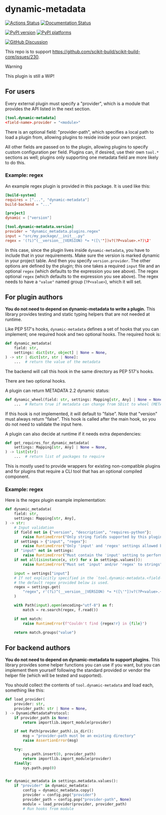 # dynamic-metadata

[![Actions Status][actions-badge]][actions-link]
[![Documentation Status][rtd-badge]][rtd-link]

[![PyPI version][pypi-version]][pypi-link]
[![PyPI platforms][pypi-platforms]][pypi-link]

[![GitHub Discussion][github-discussions-badge]][github-discussions-link]

<!-- SPHINX-START -->

This repo is to support
https://github.com/scikit-build/scikit-build-core/issues/230.

> [!WARNING]
>
> This plugin is still a WiP!

## For users

Every external plugin must specify a "provider", which is a module that provides
the API listed in the next section.

```toml
[tool.dynamic-metadata]
<field-name>.provider = "<module>"
```

There is an optional field: "provider-path", which specifies a local path to
load a plugin from, allowing plugins to reside inside your own project.

All other fields are passed on to the plugin, allowing plugins to specify custom
configuration per field. Plugins can, if desired, use their own `tool.*`
sections as well; plugins only supporting one metadata field are more likely to
do this.

### Example: regex

An example regex plugin is provided in this package. It is used like this:

```toml
[build-system]
requires = ["...", "dynamic-metadata"]
build-backend = "..."

[project]
dynamic = ["version"]

[tool.dynamic-metadata.version]
provider = "dynamic_metadata.plugins.regex"
input = "src/my_package/__init__.py"
regex = '(?i)^(__version__|VERSION) *= *([\'"])v?(?P<value>.+?)\2'
```

In this case, since the plugin lives inside `dynamic-metadata`, you have to
include that in your requirements. Make sure the version is marked dynamic in
your project table. And then you specify `version.provider`. The other options
are defined by the plugin; this one takes a required `input` file and an
optional `regex` (which defaults to the expression you see above). The regex
optional `regex` (which defaults to the expression you see above). The regex
needs to have a `"value"` named group (`?P<value>`), which it will set.

## For plugin authors

**You do not need to depend on dynamic-metadata to write a plugin.** This
library provides testing and static typing helpers that are not needed at
runtime.

Like PEP 517's hooks, `dynamic-metadata` defines a set of hooks that you can
implement; one required hook and two optional hooks. The required hook is:

```python
def dynamic_metadata(
    field: str,
    settings: dict[str, object] | None = None,
) -> str | dict[str, str | None]:
    ...  # return the value of the metadata
```

The backend will call this hook in the same directory as PEP 517's hooks.

There are two optional hooks.

A plugin can return METADATA 2.2 dynamic status:

```python
def dynamic_wheel(field: str, settings: Mapping[str, Any] | None = None) -> bool:
    ...  # Return true if metadata can change from SDist to wheel (METADATA 2.2 feature)
```

If this hook is not implemented, it will default to "false". Note that "version"
must always return "false". This hook is called after the main hook, so you do
not need to validate the input here.

A plugin can also decide at runtime if it needs extra dependencies:

```python
def get_requires_for_dynamic_metadata(
    settings: Mapping[str, Any] | None = None,
) -> list[str]:
    ...  # return list of packages to require
```

This is mostly used to provide wrappers for existing non-compatible plugins and
for plugins that require a CLI tool that has an optional compiled component.

### Example: regex

Here is the regex plugin example implementation:

```python
def dynamic_metadata(
    field: str,
    settings: Mapping[str, Any],
) -> str:
    # Input validation
    if field not in {"version", "description", "requires-python"}:
        raise RuntimeError("Only string fields supported by this plugin")
    if settings > {"input", "regex"}:
        raise RuntimeError("Only 'input' and 'regex' settings allowed by this plugin")
    if "input" not in settings:
        raise RuntimeError("Must contain the 'input' setting to perform a regex on")
    if not all(isinstance(x, str) for x in settings.values()):
        raise RuntimeError("Must set 'input' and/or 'regex' to strings")

    input = settings["input"]
    # If not explicitly specified in the `tool.dynamic-metadata.<field-name>` table,
    # the default regex provided below is used.
    regex = settings.get(
        "regex", r'(?i)^(__version__|VERSION) *= *([\'"])v?(?P<value>.+?)\2'
    )

    with Path(input).open(encoding="utf-8") as f:
        match = re.search(regex, f.read())

    if not match:
        raise RuntimeError(f"Couldn't find {regex!r} in {file}")

    return match.groups("value")
```

## For backend authors

**You do not need to depend on dynamic-metadata to support plugins.** This
library provides some helper functions you can use if you want, but you can
implement them yourself following the standard provided or vendor the helper
file (which will be tested and supported).

You should collect the contents of `tool.dynamic-metadata` and load each,
something like this:

```python
def load_provider(
    provider: str,
    provider_path: str | None = None,
) -> DynamicMetadataProtocol:
    if provider_path is None:
        return importlib.import_module(provider)

    if not Path(provider_path).is_dir():
        msg = "provider-path must be an existing directory"
        raise AssertionError(msg)

    try:
        sys.path.insert(0, provider_path)
        return importlib.import_module(provider)
    finally:
        sys.path.pop(0)


for dynamic_metadata in settings.metadata.values():
    if "provider" in dynamic_metadata:
        config = dynamic_metadata.copy()
        provider = config.pop("provider")
        provider_path = config.pop("provider-path", None)
        module = load_provider(provider, provider_path)
        # Run hooks from module
```

<!-- prettier-ignore-start -->
[actions-badge]:            https://github.com/scikit-build/dynamic-metadata/workflows/CI/badge.svg
[actions-link]:             https://github.com/scikit-build/dynamic-metadata/actions
[github-discussions-badge]: https://img.shields.io/static/v1?label=Discussions&message=Ask&color=blue&logo=github
[github-discussions-link]:  https://github.com/scikit-build/scikit-build/discussions
[pypi-link]:                https://pypi.org/project/dynamic-metadata/
[pypi-platforms]:           https://img.shields.io/pypi/pyversions/dynamic-metadata
[pypi-version]:             https://img.shields.io/pypi/v/dynamic-metadata
[rtd-badge]:                https://readthedocs.org/projects/dynamic-metadata/badge/?version=latest
[rtd-link]:                 https://dynamic-metadata.readthedocs.io/en/latest/?badge=latest

<!-- prettier-ignore-end -->

